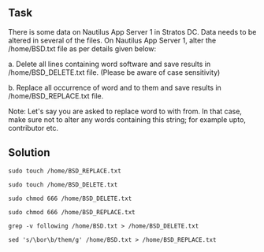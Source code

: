 ## Task 
There is some data on Nautilus App Server 1 in Stratos DC. Data needs to be altered in several of the files. On Nautilus App Server 1, alter the /home/BSD.txt file as per details given below:



a. Delete all lines containing word software and save results in /home/BSD_DELETE.txt file. (Please be aware of case sensitivity)

b. Replace all occurrence of word and to them and save results in /home/BSD_REPLACE.txt file.

Note: Let's say you are asked to replace word to with from. In that case, make sure not to alter any words containing this string; for example upto, contributor etc.

## Solution

```sudo touch /home/BSD_REPLACE.txt```

```sudo touch /home/BSD_DELETE.txt```

```sudo chmod 666 /home/BSD_DELETE.txt```

```sudo chmod 666 /home/BSD_REPLACE.txt```

```grep -v following /home/BSD.txt > /home/BSD_DELETE.txt```

```sed 's/\bor\b/them/g' /home/BSD.txt > /home/BSD_REPLACE.txt```
